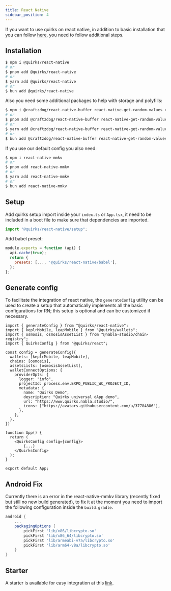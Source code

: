 ```yaml
---
title: React Native
sidebar_position: 4
---
```


If you want to use quirks on react native, in addition to basic installation that you can follow [here](./installation.md), you need to follow additional steps.

## Installation

```bash
$ npm i @quirks/react-native
# or
$ pnpm add @quirks/react-native
# or
$ yarn add @quirks/react-native
# or
$ bun add @quirks/react-native
```

Also you need some additional packages to help with storage and polyfills:

```bash
$ npm i @craftzdog/react-native-buffer react-native-get-random-values react-native-quick-crypto @react-native-community/netinfo @react-native-async-storage/async-storage
# or
$ pnpm add @craftzdog/react-native-buffer react-native-get-random-values react-native-quick-crypto @react-native-community/netinfo @react-native-async-storage/async-storage
# or
$ yarn add @craftzdog/react-native-buffer react-native-get-random-values react-native-quick-crypto @react-native-community/netinfo @react-native-async-storage/async-storage
# or
$ bun add @craftzdog/react-native-buffer react-native-get-random-values react-native-quick-crypto @react-native-community/netinfo @react-native-async-storage/async-storage
```

If you use our default config you also need:

```bash
$ npm i react-native-mmkv 
# or
$ pnpm add react-native-mmkv 
# or
$ yarn add react-native-mmkv 
# or
$ bun add react-native-mmkv 
```

## Setup

Add quirks setup import inside your `index.ts` or `App.tsx`, it need to be included in a boot file to make sure that dependencies are imported.

```ts title="index.ts"
import "@quirks/react-native/setup";
```

Add babel preset:

```js title="babel.config.js"
module.exports = function (api) {
  api.cache(true);
  return {
    presets: [..., '@quirks/react-native/babel'],
  };
};
```

## Generate config

To facilitate the integration of react native, the `generateConfig` utility can be used to create a setup that automatically implements all the basic configurations for RN; this setup is optional and can be customized if necessary.

```tsx title="App.tsx"
import { generateConfig } from "@quirks/react-native";
import { keplrMobile, leapMobile } from "@quirks/wallets";
import { osmosis, osmosisAssetList } from "@nabla-studio/chain-registry";
import { QuirksConfig } from "@quirks/react";

const config = generateConfig({
  wallets: [keplrMobile, leapMobile],
  chains: [osmosis],
  assetsLists: [osmosisAssetList],
  walletConnectOptions: {
    providerOpts: {
      logger: "info",
      projectId: process.env.EXPO_PUBLIC_WC_PROJECT_ID,
      metadata: {
        name: "Quirks Demo",
        description: "Quirks universal dApp demo",
        url: "https://www.quirks.nabla.studio/",
        icons: ["https://avatars.githubusercontent.com/u/37784886"],
      },
    },
  },
})

function App() {
  return (
    <QuirksConfig config={config}>
        {...}
    </QuirksConfig>
  );
}

export default App;
```

## Android Fix

Currently there is an error in the react-native-mmkv library (recently fixed but still no new build generated), to fix it at the moment you need to import the following configuration inside the `build.gradle`.

```gradle title="android/app/build.gradle"
android {
    ...
    packagingOptions {
        pickFirst 'lib/x86/libcrypto.so'
        pickFirst 'lib/x86_64/libcrypto.so'
        pickFirst 'lib/armeabi-v7a/libcrypto.so'
        pickFirst 'lib/arm64-v8a/libcrypto.so'
    }
}
```

## Starter

A starter is available for easy integration at this [link](https://github.com/nabla-studio/quirks-mobile-dapp-starter).